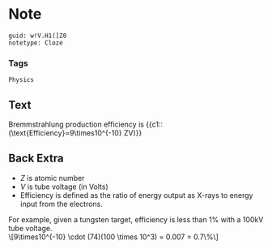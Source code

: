 # Note
```
guid: w!V.H1(]Z0
notetype: Cloze
```

### Tags
```
Physics
```

## Text
Bremmstrahlung production efficiency is {{c1::\(\text{Efficiency}=9\times10^{-10} ZV\)}}

## Back Extra
<ul><li><i>Z</i> is atomic number</li><li><i>V</i> is tube voltage (in Volts)
</li><li>Efficiency is defined as the ratio of energy output as X-rays to energy input from the electrons.</li></ul><div>For example, given a tungsten target, efficiency is less than 1% with a 100kV tube voltage.</div>\[9\times10^{-10} \cdot (74)(100 \times 10^3) = 0.007 = 0.7\%\]<div>
</div>
